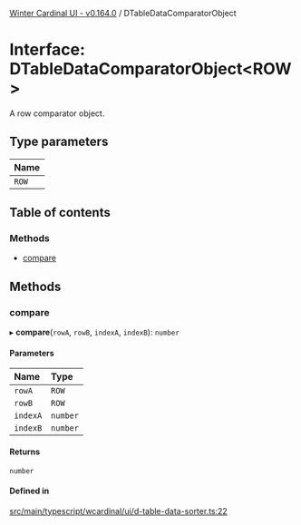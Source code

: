 [Winter Cardinal UI - v0.164.0](../index.md) / DTableDataComparatorObject

# Interface: DTableDataComparatorObject<ROW\>

A row comparator object.

## Type parameters

| Name |
| :------ |
| `ROW` |

## Table of contents

### Methods

- [compare](DTableDataComparatorObject.md#compare)

## Methods

### compare

▸ **compare**(`rowA`, `rowB`, `indexA`, `indexB`): `number`

#### Parameters

| Name | Type |
| :------ | :------ |
| `rowA` | `ROW` |
| `rowB` | `ROW` |
| `indexA` | `number` |
| `indexB` | `number` |

#### Returns

`number`

#### Defined in

[src/main/typescript/wcardinal/ui/d-table-data-sorter.ts:22](https://github.com/winter-cardinal/winter-cardinal-ui/blob/v0.164.0/src/main/typescript/wcardinal/ui/d-table-data-sorter.ts#L22)
